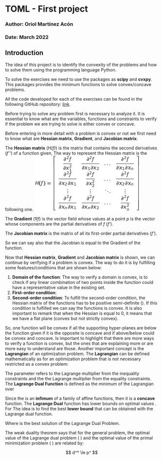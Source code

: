 # TOML - First project
### Author: Oriol Martínez Acón
### Date: March 2022

<!-- ADD EQUATIONS -->

## Introduction
The idea of this project is to identify the convexity of the problems and how to solve them using the programming language Python.

To solve the exercises we need to use the packages as **scipy** and **cvxpy**. This packages provides the minimum functions to solve convex/concave problems.

All the code developed for each of the exercises can be found in the following GitHub repository: [link](https://github.com/oriolmartinezac/TOML-Labs/tree/main/project-1). 

Before trying to solve any problem first is necessary to analyze it. It is essential to know what are the variables, functions and constraints to verify if the problem we are trying to solve is either convex or concave.

Before entering in more detail with a problem is convex or not we first need to know what are **Hessian matrix**, **Gradient**, and **Jacobian matrix**.

The **Hessian matrix** (*H(f)*) is the matrix that contains the second derivatives (*f''*) of a function given,  The way to represent the Hessian matrix is the following one.
![hessian matrix](./images/equations/1.png)

The **Gradient** ($\nabla f$) is the vector field whose values at a point $p$ is the vector whose components are the partial derivatives of *f* (*f'*).
<!--TODO: Equation -->

The **Jacobian matrix** is the matrix of all its first-order partial derivatives (*f'*).
<!--TODO: Equation -->
So we can say also that the Jacobian is equal to the Gradient of the function.
<!--TODO: Equation -->

Now that **Hessian matrix**, **Gradient** and **Jacobian matrix** is shown, we can continue by verifying if a problem is convex. 
The way to do it is by fulfilling some features/conditions that are shown below:

1. **Domain of the function**: The way to verify a domain is convex, is to check if any linear combination of two points inside the function could have a representative value in the existing set. <!-- TODO: Equation -->
2. **First-order condition**: <!--TODO: Equations --> 
3. **Second-order condition**: To fulfill the second-order condition, the Hessian matrix of the functions has to be positive semi-definite (<!-- TODO: $H \geq 0$-->). If this condition is fulfilled we can say the functions is convex. It is also important to remark that when the Hessian is equal to 0, it means that we have a flat plane (convex but not strictly convex).

So, one function will be convex if all the supporting hyper-planes are below the function given if it is the opposite is concave and if above/below could be convex and concave.
Is important to highlight that there are more ways to verify a function is convex, but the ones that are explaining more or are more easy to understand are those.
Another important concept is the **Lagrangian** of an optimization problem. The **Lagrangian** can be defined mathematically as for an optimization problem that is not necessary restricted as a convex problem:
<!-- TODO: Equation -->
The parameter <!-- TODO: Equation $\lambda_i$ --> refers to the Lagrange multiplier from the inequality constraints and the <!-- TODO: $\nu_i$ --> the Lagrange multiplier from the equality constraints.
The **Lagrange Dual Function** is defined as the minimum of the Lagrangian over <!--TODO: Equations $\lambda \in \mathbb{R}^m$ and $\nu \in \mathbb{R}^p$.-->
<!-- TODO: Equation -->
Since the <!-- TODO: Equation $q(\lambda,\nu)$ --> is an **infimum** of a family of affine functions, then it is a **concave** function. The **Lagrange Dual** function has lower bounds on optimal values <!-- TODO:($P^*$)-->.
For <!-- TODO: Equation $\lambda \geq 0$ and any $\nu -> q(\lambda) \leq p^*$.-->
The idea is to find the best **lower bound** that can be obtained with the Lagrange dual function.
<!-- TODO: Equation -->
Where <!-- TODO: Equation $d^*$ --> is the best solution of the Lagrange Dual Problem.
<!-- TODO: Equation -->
The weak duality theorem says that for the general problem, the optimal value of the Lagrange dual problem ( <!-- TODO: Equation $d^*$ -->) and the optimal value of the primal minimization problem ( <!-- TODO: Equation $p^*$ -->) are related by:
<!-- TODO: Equation -->
$$ d^* \le p^ $$